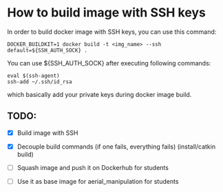 # How to build image with SSH keys


In order to build docker image with SSH keys, you can use this command: 

```
DOCKER_BUILDKIT=1 docker build -t <img_name> --ssh default=${SSH_AUTH_SOCK} .
```

You can use ${SSH_AUTH_SOCK} after executing following commands: 
```
eval $(ssh-agent)
ssh-add ~/.ssh/id_rsa
```

which basically add your private keys during docker image build. 


## TODO: 
- [x] Build image with SSH 
- [x] Decouple build commands (if one fails, everything fails) (install/catkin build) 
- [ ] Squash image and push it on Dockerhub for students 
- [ ] Use it as base image for aerial_manipulation for students 

